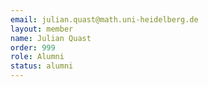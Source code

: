 ```yaml
---
email: julian.quast@math.uni-heidelberg.de
layout: member
name: Julian Quast
order: 999
role: Alumni
status: alumni
---
```


